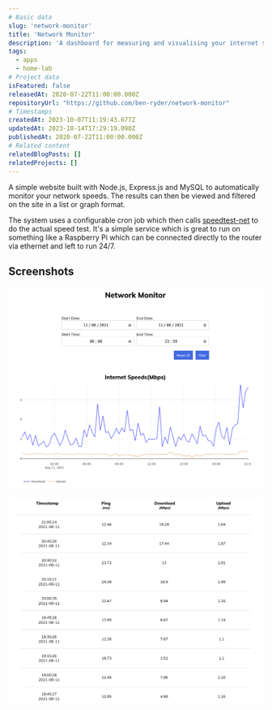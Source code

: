 ```yaml
---
# Basic data
slug: 'network-monitor'
title: 'Network Monitor'
description: 'A dashboard for measuring and visualising your internet speeds.'
tags:
  - apps
  - home-lab
# Project data
isFeatured: false
releasedAt: 2020-07-22T11:00:00.000Z
repositoryUrl: "https://github.com/ben-ryder/network-monitor"
# Timestamps
createdAt: 2023-10-07T11:19:43.677Z
updatedAt: 2023-10-14T17:29:19.090Z
publishedAt: 2020-07-22T11:00:00.000Z
# Related content
relatedBlogPosts: []
relatedProjects: []
---
```


A simple website built with Node.js, Express.js and MySQL to automatically monitor your network speeds. The results can then be viewed and filtered on the site in a list or graph format.

The system uses a configurable cron job which then calls [speedtest-net](https://www.npmjs.com/package/speedtest-net) to do the actual speed test.
It's a simple service which is great to run on something like a Raspberry Pi which can be connected directly to the router via ethernet and left to run 24/7.

## Screenshots
![](./assets/network-monitor--graph.png)

![](./assets/network-monitor--table.png)
